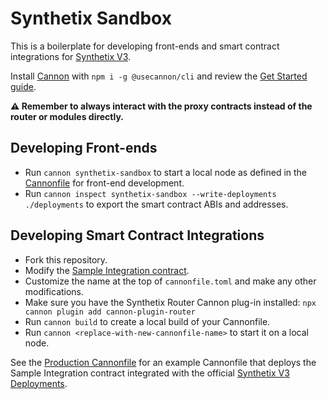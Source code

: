 # Synthetix Sandbox

This is a boilerplate for developing front-ends and smart contract integrations for [Synthetix V3](https://github.com/Synthetixio/synthetix-v3).

Install [Cannon](https://usecannon.com) with `npm i -g @usecannon/cli` and review the [Get Started guide](https://usecannon.com/get-started).

**⚠️ Remember to always interact with the proxy contracts instead of the router or modules directly.**

## Developing Front-ends

* Run `cannon synthetix-sandbox` to start a local node as defined in the [Cannonfile](/cannonfile.toml) for front-end development.
* Run `cannon inspect synthetix-sandbox --write-deployments ./deployments` to export the smart contract ABIs and addresses.

## Developing Smart Contract Integrations

* Fork this repository.
* Modify the [Sample Integration contract](/src/SampleIntegration.sol).
* Customize the name at the top of `cannonfile.toml` and make any other modifications.
* Make sure you have the Synthetix Router Cannon plug-in installed: `npx cannon plugin add cannon-plugin-router`
* Run `cannon build` to create a local build of your Cannonfile.
* Run `cannon <replace-with-new-cannonfile-name>` to start it on a local node.

See the [Production Cannonfile](/cannonfile.prod.toml) for an example Cannonfile that deploys the Sample Integration contract integrated with the official [Synthetix V3 Deployments](https://github.com/Synthetixio/synthetix-deployments).
